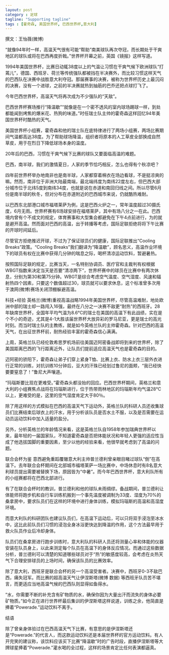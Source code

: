 ```yaml
---
layout: post
category : 足球
tagline: "Supporting tagline"
tags : [霍奇森, 美国世界杯, 巴西世界杯,意大利]
---
```


撰文：王怡薇(微博)

“就像94年时一样，高温天气很有可能“帮助”南美球队再次夺冠，而长期处于干爽地区的球队或将在巴西再度折戟。”世界杯开幕之前，英国《镜报》这样写道。

1994年美国世界杯，比赛日动辄38度以上的气温让习惯在干爽气候下欧洲球队“打蔫儿”，德国、西班牙、荷兰等传统强队都被挡在半决赛外，而比较习惯这样天气的巴西队在决赛中战胜意大利夺冠。那届赛事的决赛，被称为世界杯历史上最沉闷的决赛，没有一个进球，之前的半决赛就热到抽筋的巴乔还把点球打飞了。

今年巴西世界杯，高温天气将再次成为不少强队的“天敌”。

巴西世界杯赛场推行“降温歇”“就像是在一个密不透风的室内球场踢球一样，到处都能闻到烤焦的爆米花、热狗的味道。”时任瑞士队主帅的霍奇森这样回忆94年美国世界杯时酷热的天气。

美国世界杯小组赛，霍奇森和他的瑞士队在底特律进行了两场小组赛，两场比赛期间气温都高达38度。为了帮助球场降温，组织者将原本的人工草皮全部换成自然草皮，用于在烈日下降低球场本身的温度。

20年后的巴西，习惯在干爽气候下比赛的球队又要面临高温的难题。

巴西，南半球，我们的激情夏日，人家的季节恰巧相反，怎么也得有个秋凉吧？

四年前世界杯举办地南非也是南半球，人家都穿着棉衣在场边看球，不是挺凉爽的嘛。然而，南非位于非洲大陆最南端，最北端纬度为南纬22度左右，但巴西大部分城市位于北纬5度到南纬34度，也就是说在赤道和南回归线之间。所以尽管6月份是南半球的秋冬，但对分布在赤道附近的巴西城市来说，仍就酷热难耐。

以巴西东北部港口城市福塔莱萨为例，这是巴西火炉之一，常年温度超过30摄氏度，6月无雨。世界杯赛有6场球安排在福塔莱萨，其中有场八分之一在此。巴西境内曾有个不成文的规定，体育赛事和大型集会都避免在下午4点前进行，为的就是避开高温。然而面对巴西的高温，出于转播等考虑，国际足联拒绝将将下午比赛的开球时间延后。

尽管官方拒绝推迟开球，不过为了保证球员们的健康，国际足联推出“Cooling Breaks”政策。“Cooling Breaks”我们翻译为“降温歇”，顾名思义，高温作业环境下的球员有权在比赛中获得几分钟的喘息之际，喝杯清凉运动饮料，暂避暑热。

按照国际足联的规定，比赛当天，一名特别协调员、医疗官和主裁判有权根据WBGT指数来决定当天是否要“清凉两下”，世界杯赛中的球员在比赛中有两次休息，分别为第30和第75分钟。WBGT是综合考虑空气温度、空气湿度、风速和辐射热四个因素，只要这个数值超过30，球员就可以要求休息，这个标准曾多次用于澳网(微博)赛场关闭顶棚躲避高温。

科技+经验 英格兰(微博)重视高温战略1994年美国世界杯，尽管高温难耐，地处欧洲中部的瑞士却一路闯入16强，最终在八分之一决赛不敌更“耐热”的西班牙。28年缺席世界杯，全国年平均气温为8.6℃的瑞士在美国的高温下有此战绩，实在是个不小的奇迹，尤其是4-1大胜该届世界杯大放异彩的罗马尼亚，更是瑞士的高光时刻。而当时瑞士队的主教练，就是如今英格兰队的主帅霍奇森。针对巴西的高温天气，在出征世界杯前，耐热经验丰富的霍奇森信心满满。

上周，英格兰队已经伦敦希思罗机场前往美国迈阿密备战即将到来的世界杯，除了美国距离巴西的飞行距离近外，让队员们提前适应高温天气也是霍奇森的目的。

迈阿密的骄阳下，霍奇森让弟子们穿上紧身T恤、比赛上衣、防水上衣三层外衣进行正常的训练，对抗训练10分钟后，豆大的汗珠已经划过鲁尼的面颊，“我已经快要要窒息了！”鲁尼大声嚷道。

“玛瑙斯要比现在更难受。”霍奇森头都没抬的回应。巴西世界杯期间，英格兰和意大利的小组赛焦点战将在玛瑙斯进行，位于热带雨林地区的玛瑙斯年均气温28℃以上，更难受的是，这里的空气湿度肯定大于80％。

除了用这样的方式模拟在巴西的高温天气下运动外，英格兰队的科研人员还收集球员们比赛结束后球衣上的汗水，用于分析该队员是否水土不服，以及是否需要在运动员运动饮料中加入适量的盐分。

另外，分析英格兰的年龄情况来看，这是英格兰队自1958年参加瑞典世界杯以来，最年轻的一届国家队，不知道霍奇森是否把体能状况和年轻人更强的适应性当成了他选拔国脚的重要因素，至少以他的经验来看，他很早就考虑到了高温的问题。

联合会杯为鉴 意西避免重蹈覆辙意大利主帅普兰德利曾亲眼目睹过球队“倒”在高温下。去年联合会杯期间在北部城市福塔莱萨一场比赛中，中场休息时有8名意大利球员提出需要被替换下场，原因皆为“中暑”。而今年巴西世界杯，意大利队所有的小组赛都将在巴西北部进行。

有了在联合会杯时的教训，普兰德利和他的球队未雨绸缪。备战期间，普兰德利让体能师将跑步机和自行车训练机搬到一个事先温度被调制为33度、湿度为70%的桑拿房中，要求队员们在这样的环境中进行身体训练，模拟玛瑙斯的高温和高湿度环境。

而意大利队的科研团队也建议队员们，在高温下运动后，可以只将双手浸泡至冰水中，这比此前队员们习惯的浸泡全身冰浴更快达到降温的作用，这个方法最早用于救火队员作业后冷却身体。

队员们在桑拿房进行跑步训练时，意大利队的科研人员还将测量心率和体能的仪器安装在队员身上，以此来测定每个队员在高温下的身体反应情况。而通过这些数据分析，普兰德利可以清楚的知道哪些球员对于“热”的敏感度较高，会考虑在炎热天气下合理安排球员的上场时间，确保该队员的比赛效率。

除了意大利，西班牙是联合会杯的另一个高温受害者。决赛中，西班牙0-3不敌巴西，痛失冠军。而比赛的超高温天气让伊涅斯塔(微博 数据) 等西班牙队员苦不堪言，而更适应当地高温气候的巴西队则显得如鱼得水。

“水，你需要不断的补充含有矿物质的水，确保你因为大量出汗而流失的身体必要矿物质。”如今正在进行世界杯最后集训的伊涅斯塔这样说道，训练之余，他简直是捧着“Powerade.”运动饮料不离手。

结语

除了曾亲身体验过在巴西高温天气下比赛，有意思的是伊涅斯塔还是“Powerade.”的代言人，而这款运动饮料还是本届世界杯的官方运动饮料。有人开完笑的建议称，该饮料应该买下比赛“降温歇”时的广告时段，直播伊涅斯塔等大牌球星捧着“Powerade.”灌水喝的全过程，这样的场景肯定比任何表演都逼真。